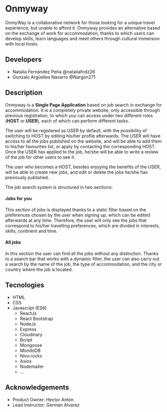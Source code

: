 # Onmyway

OnmyWay is a collaborative network for those looking for a unique travel experience, but unable to afford it. Onmyway provides an alternative based on the exchange of work for accommodation, thanks to which users can develop skills, learn languages and meet others through cultural immersion with local hosts.

## Developers
* Natalia Fernández Peña @nataliafndz26
* Gonzalo Argüelles Navarro @Nargon271

## Description
Onmyway is a __Single Page Application__ based on job search in exchange for accommodation. It is a completely private website, only accessible through previous registration, to which you can access under two different roles (__HOST__ or __USER__), each of which can perform different tasks.

The user will be registered as USER by default, with the possibility of switching to HOST by editing his/her profile afterwards. The USER will have access to all the jobs published on the website, and will be able to add them to his/her favourites list, or apply by contacting the corresponding HOST. Once the USER has applied to the job, he/she will be able to write a review of the job for other users to see it.

The user who becomes a HOST, besides enjoying the benefits of the USER, will be able to create new jobs, and edit or delete the jobs he/she has previously published.

The job search system is structured in two sections: 
#### Jobs for you
This section of jobs is displayed thanks to a static filter based on the preferences chosen by the user when signing up, which can be edited afterwards at any time. Therefore, the user will only see the jobs that correspond to his/her travelling preferences, which are divided in  interests, skills, continent and time.
#### All jobs
In this section the user can find all the jobs without any distinction. Thanks to a search bar that works with a dynamic filter, the user can also carry out a search by the name of the job, the type of accommodation, and the city or country where the job is located.

## Tecnologies
* HTML
* CSS
* Javascript (ES6)
  * ReactJs
  * React Bootstrap
  * NodeJs
  * Express
  * Cloudinary
  * Bcript
  * Mongoose
  * MondoDB
  * Nivo.rocks
  * Axios
  * Nodemailer
  * ...
 
## Acknowledgements
  * Product Owner: Hector Antón
  * Lead Instructor: Germán Alvarez

  
